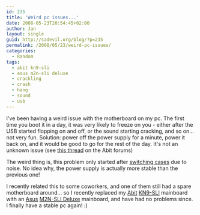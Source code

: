 ```yaml
---
id: 235
title: 'Weird pc issues...'
date: 2008-05-23T20:54:45+02:00
author: Jan
layout: single
guid: http://sadevil.org/blog/?p=235
permalink: /2008/05/23/weird-pc-issues/
categories:
  - Random
tags:
  - abit kn9-sli
  - asus m2n-sli deluxe
  - crackling
  - crash
  - hang
  - sound
  - usb
---
```

I've been having a weird issue with the motherboard on my pc. The first time you boot it in a day, it was very likely to freeze on you - either after the USB started flopping on and off, or the sound starting cracking, and so on... not very fun. Solution: power off the power supply for a minute, power it back on, and it would be good to go for the rest of the day. It's not an unknown issue (see [this thread](http://forum.abit-usa.com/showthread.php?p=739569) on the Abit forums)

The weird thing is, this problem only started after [switching cases](/2007/09/06/its-oh-so-quiet/) due to noise. No idea why, the power supply is actually more stable than the previous one! 

I recently related this to some coworkers, and one of them still had a spare motherboard around... so I recently replaced my [Abit](http://www.abit.com.tw/) [KN9-SLI](http://www.abit.com.tw/page/en/motherboard/motherboard_detail.php?pMODEL_NAME=KN9+SLI&fMTYPE=Socket%20AM2) mainboard with an [Asus](http://www.asus.com/) [M2N-SLI Deluxe](http://www.asus.com/products.aspx?l1=3&l2=101&l3=301&model=1160&modelmenu=1) mainboard, and have had no problems since. I finally have a stable pc again! :)